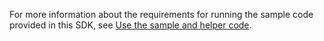 For more information about the requirements for running the sample code provided in this SDK, see [Use the sample and helper code](../developer/use-sample-helper-code.md).
